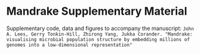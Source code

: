 # Mandrake Supplementary Material

Supplementary code, data and figures to accompany the manuscript: `John A. Lees, Gerry Tonkin-Hill, Zhirong Yang, Jukka Corander. "Mandrake: visualising microbial population structure by embedding millions of genomes into a low-dimensional representation"`
